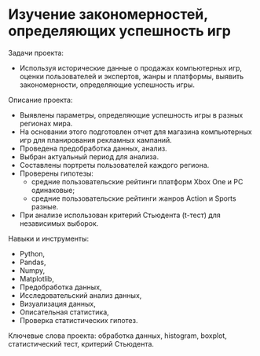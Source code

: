 # Изучение закономерностей, определяющих успешность игр

Задачи проекта:
- Используя исторические данные о продажах компьютерных игр, оценки пользователей и экспертов, жанры и платформы, выявить закономерности, определяющие успешность игры.

Описание проекта:
- Выявлены параметры, определяющие успешность игры в разных регионах мира. 
- На основании этого подготовлен отчет для магазина компьютерных игр для планирования рекламных кампаний. 
- Проведена предобработка данных, анализ. 
- Выбран актуальный период для анализа. 
- Составлены портреты пользователей каждого региона. 
- Проверены гипотезы: 
    - средние пользовательские рейтинги платформ Xbox One и PC одинаковые;
    - средние пользовательские рейтинги жанров Action и Sports разные. 
- При анализе использован критерий Стьюдента (t-тест) для независимых выборок.

Навыки и инструменты:
- Python,
- Pandas,
- Numpy,
- Matplotlib,
- Предобработка данных,
- Исследовательский анализ данных,
- Визуализация данных,
- Описательная статистика,
- Проверка статистических гипотез.

Ключевые слова проекта: обработка данных, histogram, boxplot, статистический тест,
критерий Стьюдента.
